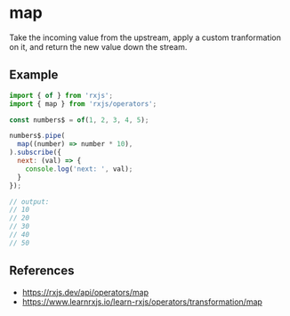 # map

Take the incoming value from the upstream, apply a custom tranformation on it, and return the new value down the stream.

## Example

```js
import { of } from 'rxjs';
import { map } from 'rxjs/operators';

const numbers$ = of(1, 2, 3, 4, 5);

numbers$.pipe(
  map((number) => number * 10),
).subscribe({
  next: (val) => {
    console.log('next: ', val);
  }
});

// output:
// 10
// 20
// 30
// 40
// 50
```

## References

- https://rxjs.dev/api/operators/map
- https://www.learnrxjs.io/learn-rxjs/operators/transformation/map

